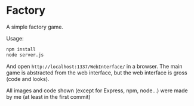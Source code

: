 # Factory

A simple factory game.

Usage:
```bash
npm install
node server.js
```
And open `http://localhost:1337/WebInterface/` in a browser. The main game is abstracted from the web interface, but the web interface is gross (code and looks).

All images and code shown (except for Express, npm, node...) were made by me (at least in the first commit)
